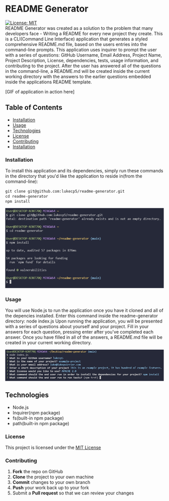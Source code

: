 # README Generator
[![License: MIT](https://img.shields.io/badge/License-MIT-yellow.svg)](https://opensource.org/licenses/MIT)     
README Generator was created as a solution to the problem that many developers face - Writing a README for every new project they create. This is a CLI(Command Line Interface) application that generates a styled comprehensive README.md file, based on the users entries into the command-line prompts. This application uses inquirer to prompt the user with a series of questions: GitHub Username, Email Address, Project Name, Project Description, License, dependencies, tests, usage information, and contributing to the project. After the user has answered all of the questions in the command-line, a README.md will be created inside the current working directory with the answers to the earlier questions embedded inside the applications README template.

[GIF of application in action here]

## Table of Contents
* [Installation](#installation)
* [Usage](#installation)
* [Technologies](#technologies)
* [License](#installation)
* [Contributing](#installation)
* [Installation](#installation)

### Installation
To install this application and its dependencies, simply run these commands in the directory that you'd like the application to reside in(from the command-line):
```
git clone git@github.com:lukecp5/readme-generator.git
cd readme-generator
npm install     
```
![readme-generator Installation](https://github.com/lukecp5/readme-generator/blob/main/assets/install-example.png?raw=true)

### Usage
You will use Node.js to run the application once you have it cloned and all of the depencies installed. Enter this command inside the readme-generator directory:
  node index.js
Upon running the application, you will be presented with a series of questions about yourself and your project. Fill in your answers for each question, pressing enter after you've completed each answer. Once you have filled in all of the answers, a README.md file will be created in your current working directory.

![Usage Example screenshot](https://github.com/lukecp5/readme-generator/blob/main/assets/usage-2.png?raw=true)

## Technologies
  - Node.js
  - Inquirer(npm package)
  - fs(built-in npm package)
  - path(built-in npm package)

### License 
This project is licensed under the [MIT License](https://opensource.org/licenses/MIT)

### Contributing
 1. **Fork** the repo on GitHub
 2. **Clone** the project to your own machine
 3. **Commit** changes to your own branch
 4. **Push** your work back up to your fork
 5. Submit a **Pull request** so that we can review your changes
